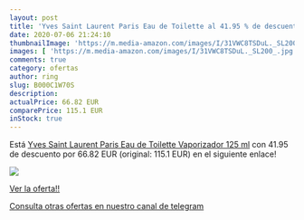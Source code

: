 ```yaml
---
layout: post
title: 'Yves Saint Laurent Paris Eau de Toilette al 41.95 % de descuento'
date: 2020-07-06 21:24:10
thumbnailImage: 'https://m.media-amazon.com/images/I/31VWC8TSDuL._SL200_.jpg'
images: [ 'https://m.media-amazon.com/images/I/31VWC8TSDuL._SL200_.jpg' ]
comments: true
category: ofertas
author: ring
slug: B000C1W70S
description:
actualPrice: 66.82 EUR
comparePrice: 115.1 EUR
inStock: true
---
```


Está [Yves Saint Laurent Paris Eau de Toilette Vaporizador 125 ml](https://www.amazon.com/dp/B000C1W70S/?tag=redken08-20) con 41.95 de descuento por 66.82 EUR (original: 115.1 EUR) en el siguiente enlace!

[![](https://m.media-amazon.com/images/I/31VWC8TSDuL._SL200_.jpg)](https://www.amazon.com/dp/B000C1W70S/?tag=redken08-20)

[Ver la oferta!!](https://www.amazon.com/dp/B000C1W70S/?tag=redken08-20)

[Consulta otras ofertas en nuestro canal de telegram](https://t.me/s/ofertas25)
